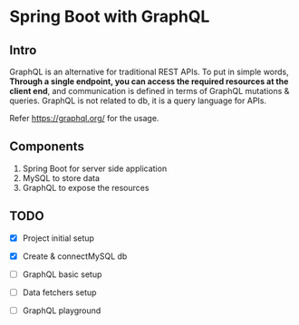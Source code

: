 # Spring Boot with GraphQL 



## Intro

GraphQL is an alternative for traditional REST APIs. To put in simple words, **Through a single endpoint, you can access the required resources at the client end**, and communication is defined in terms of GraphQL mutations & queries. GraphQL is not related to db, it is a query language for APIs.



Refer https://graphql.org/ for the usage.



## Components

1. Spring Boot for server side application
2. MySQL to store data
3. GraphQL to expose the resources



## TODO

- [x] Project initial setup
- [x] Create & connectMySQL db
- [ ] GraphQL basic setup
- [ ] Data fetchers setup
- [ ] GraphQL playground

